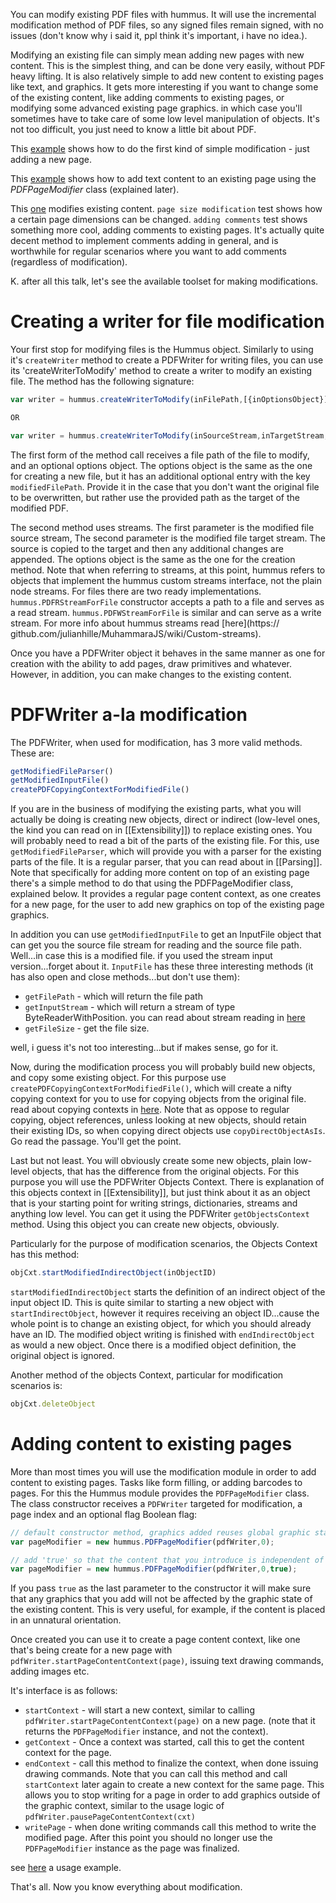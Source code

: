 You can modify existing PDF files with hummus. It will use the incremental modification method of PDF files, so any signed files remain signed, with no issues (don't know why i said it, ppl think it's important, i have no idea.).

Modifying an existing file can simply mean adding new pages with new content. This is the simplest thing, and can be done very easily, without PDF heavy lifting. It is also relatively simple to add new content to existing pages like text, and graphics. It gets more interesting if you want to change some of the existing content, like adding comments to existing pages, or modifying some advanced existing page graphics. in which case you'll sometimes have to take care of some low level manipulation of objects. It's not too difficult, you just need to know a little bit about PDF.

This [example](../tests/BasicModification2.js) shows how to do the first kind of simple modification - just adding a new page.

This [example](../tests/ModifyExistingPageContent.js) shows how to add text content to an existing page using the *PDFPageModifier* class (explained later).

This [one](../tests/ModifyingExistingFileContent.js) modifies existing content.  `page size modification` test shows how a certain page dimensions can be changed. `adding comments` test shows something more cool, adding comments to existing pages. It's actually quite decent method to implement comments adding in general, and is worthwhile for regular scenarios where you want to add comments (regardless of modification).

K. after all this talk, let's see the available toolset for making modifications.

# Creating a writer for file modification

Your first stop for modifying files is the Hummus object. Similarly to using it's `createWriter` method to create a PDFWriter for writing files, you can use its 'createWriterToModify' method to create a writer to modify an existing file. The method has the following signature:

```javascript
var writer = hummus.createWriterToModify(inFilePath,[{inOptionsObject}])

OR

var writer = hummus.createWriterToModify(inSourceStream,inTargetStream,[{inOptionsObject}])
```

The first form of the method call receives a file path of the file to modify, and an optional options object. The options object is the same as the one for creating a new file, but it has an additional optional entry with the key `modifiedFilePath`. Provide it in the case that you don't want the original file to be overwritten, but rather use the provided path as the target of the modified PDF.

The second method uses streams. The first parameter is the modified file source stream, The second parameter is the modified file target stream. The source is copied to the target and then any additional changes are appended. The options object is the same as the one for the creation method. Note that when referring to streams, at this point, hummus refers to objects that implement the hummus custom streams interface, not the plain node streams. For files there are two ready implementations. `hummus.PDFRStreamForFile` constructor accepts a path to a file and serves as a read stream. `hummus.PDFWStreamForFile` is similar and can serve as a write stream. For more info about hummus streams read [here](https://
github.com/julianhille/MuhammaraJS/wiki/Custom-streams).

Once you have a PDFWriter object it behaves in the same manner as one for creation with the ability to add pages, draw primitives and whatever. However, in addition, you can make changes to the existing content. 

# PDFWriter a-la modification

The PDFWriter, when used for modification, has 3 more valid methods. These are:

```javascript
getModifiedFileParser()
getModifiedInputFile()
createPDFCopyingContextForModifiedFile()
```

If you are in the business of modifying the existing parts, what you will actually be doing is creating new objects, direct or indirect (low-level ones, the kind you can read on in [[Extensibility]]) to replace existing ones. You will probably need to read a bit of the parts of the existing file. For this, use `getModifiedFileParser`, which will provide you with a parser for the existing parts of the file. It is a regular parser, that you can read about in [[Parsing]]. Note that specifically for adding more content on top of an existing page there's a simple method to do that using the PDFPageModifier class, explained below. It provides a regular page content context, as one creates for a new page, for the user to add new graphics on top of the existing page graphics.

In addition you can use `getModifiedInputFile` to get an InputFile object that can get you the source file stream for reading and the source file path. Well...in case this is a modified file. if you used the stream input version...forget about it. 
`InputFile` has these three interesting methods (it has also open and close methods...but don't use them):

* `getFilePath` - which will return the file path
* `getInputStream` - which will return a stream of type ByteReaderWithPosition. you can read about stream reading in [here](./Streams.md#bytereaderwithposition)
* `getFileSize` - get the file size. 

well, i guess it's not too interesting...but if makes sense, go for it.

Now, during the modification process you will probably build new objects, and copy some existing object. For this purpose use `createPDFCopyingContextForModifiedFile()`, which will create a nifty copying context for you to use for copying objects from the original file. read about copying contexts in [here](./Embedding-pdf.md#advanced-pdf-embedding-with-documentcopyingcontext). Note that as oppose to regular copying, object references, unless looking at new objects, should retain their existing IDs, so when copying direct objects use `copyDirectObjectAsIs`. Go read the passage. You'll get the point.

Last but not least. You will obviously create some new objects, plain low-level objects, that has the difference from the original objects. For this purpose you will use the PDFWriter Objects Context. There is explanation of this objects context in [[Extensibility]], but just think about it as an object that is your starting point for writing strings, dictionaries, streams and anything low level. You can get it using the PDFWriter `getObjectsContext` method. Using this object you can create new objects, obviously.

Particularly for the purpose of modification scenarios, the Objects Context has this method:

```javascript
objCxt.startModifiedIndirectObject(inObjectID)
```

`startModifiedIndirectObject` starts the definition of an indirect object of the input object ID. This is quite similar to starting a new object with `startIndirectObject`, however it requires receiving an object ID...cause the whole point is to change an existing object, for which you should already have an ID.
The modified object writing is finished with `endIndirectObject` as would a new object. Once there is a modified object definition, the original object is ignored.

Another method of the objects Context, particular for modification scenarios is:

```javascript
objCxt.deleteObject
```

# Adding content to existing pages

More than most times you will use the modification module in order to add content to existing pages. Tasks like form filling, or adding barcodes to pages. For this the Hummus module provides the `PDFPageModifier` class. The class constructor receives a `PDFWriter` targeted for modification, a page index and an optional flag Boolean flag:

````javascript
// default constructor method, graphics added reuses global graphic state setup
var pageModifier = new hummus.PDFPageModifier(pdfWriter,0);

// add 'true' so that the content that you introduce is independent of existing graphic state
var pageModifier = new hummus.PDFPageModifier(pdfWriter,0,true);
````

If you pass `true` as the last parameter to the constructor it will make sure that any graphics that you add will not be
affected by the graphic state of the existing content. This is very useful, for example, if the content is placed in an unnatural orientation.

Once created you can use it to create a page content context, like one that's being create for a new page with `pdfWriter.startPageContentContext(page)`, issuing text drawing commands, adding images etc.

It's interface is as follows:
* `startContext` - will start a new context, similar to calling `pdfWriter.startPageContentContext(page)` on a new page. (note that it returns the `PDFPageModifier` instance, and not the context).
* `getContext` - Once a context was started, call this to get the content context for the page.
* `endContext` - call this method to finalize the context, when done issuing drawing commands. Note that you can call this method and call `startContext` later again to create a new context for the same page. This allows you to stop writing for a page in order to add graphics outside of the graphic context, similar to the usage logic of `pdfWriter.pausePageContentContext(cxt)`
* `writePage` - when done writing commands call this method to write the modified page. After this point you should no longer use the `PDFPageModifier` instance as the page was finalized.

see [here](../tests/ModifyExistingPageContent.js) a usage example.

That's all. Now you know everything about modification.